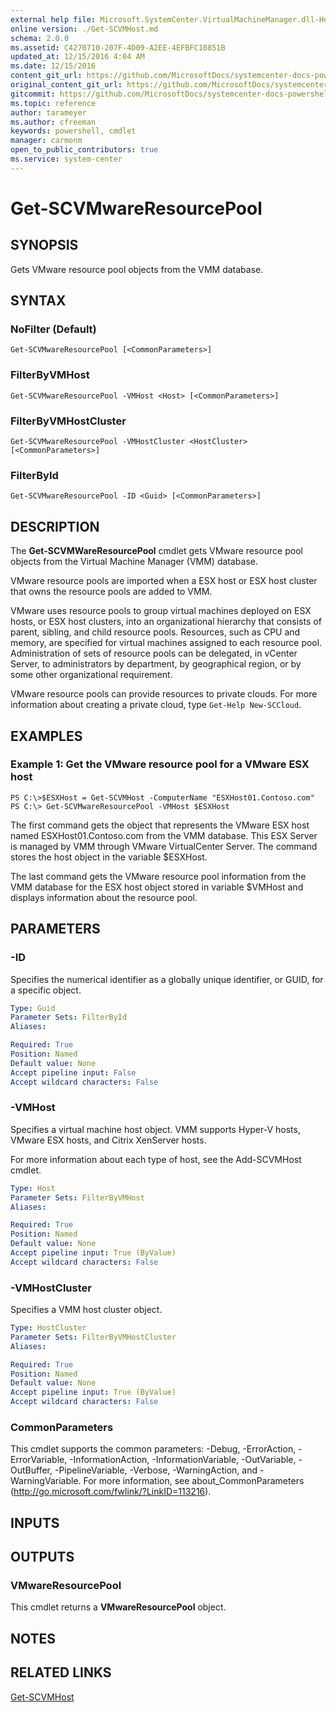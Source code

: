 ```yaml
---
external help file: Microsoft.SystemCenter.VirtualMachineManager.dll-Help.xml
online version: ./Get-SCVMHost.md
schema: 2.0.0
ms.assetid: C4270710-207F-4D09-A2EE-4EFBFC10851B
updated_at: 12/15/2016 4:04 AM
ms.date: 12/15/2016
content_git_url: https://github.com/MicrosoftDocs/systemcenter-docs-powershell/blob/master/systemcenter-cmdlets/SystemCenter2016/VirtualMachineManager/vlatest/Get-SCVMwareResourcePool.md
original_content_git_url: https://github.com/MicrosoftDocs/systemcenter-docs-powershell/blob/master/systemcenter-cmdlets/SystemCenter2016/VirtualMachineManager/vlatest/Get-SCVMwareResourcePool.md
gitcommit: https://github.com/MicrosoftDocs/systemcenter-docs-powershell/blob/7df4508c7b907a214e6a8eca76037b06065ef078/systemcenter-cmdlets/SystemCenter2016/VirtualMachineManager/vlatest/Get-SCVMwareResourcePool.md
ms.topic: reference
author: tarameyer
ms.author: cfreeman
keywords: powershell, cmdlet
manager: carmonm
open_to_public_contributors: true
ms.service: system-center
---
```


# Get-SCVMwareResourcePool

## SYNOPSIS
Gets VMware resource pool objects from the VMM database.

## SYNTAX

### NoFilter (Default)
```
Get-SCVMwareResourcePool [<CommonParameters>]
```

### FilterByVMHost
```
Get-SCVMwareResourcePool -VMHost <Host> [<CommonParameters>]
```

### FilterByVMHostCluster
```
Get-SCVMwareResourcePool -VMHostCluster <HostCluster> [<CommonParameters>]
```

### FilterById
```
Get-SCVMwareResourcePool -ID <Guid> [<CommonParameters>]
```

## DESCRIPTION
The **Get-SCVMWareResourcePool** cmdlet gets VMware resource pool objects from the Virtual Machine Manager (VMM) database.

VMware resource pools are imported when a ESX host or ESX host cluster that owns the resource pools are added to VMM.

VMware uses resource pools to group virtual machines deployed on ESX hosts, or ESX host clusters, into an organizational hierarchy that consists of parent, sibling, and child resource pools.
Resources, such as CPU and memory, are specified for virtual machines assigned to each resource pool.
Administration of sets of resource pools can be delegated, in vCenter Server, to administrators by department, by geographical region, or by some other organizational requirement.

VMware resource pools can provide resources to private clouds.
For more information about creating a private cloud, type `Get-Help New-SCCloud`.

## EXAMPLES

### Example 1: Get the VMware resource pool for a VMware ESX host
```
PS C:\>$ESXHost = Get-SCVMHost -ComputerName "ESXHost01.Contoso.com"
PS C:\> Get-SCVMwareResourcePool -VMHost $ESXHost
```

The first command gets the object that represents the VMware ESX host named ESXHost01.Contoso.com from the VMM database.
This ESX Server is managed by VMM through VMware VirtualCenter Server.
The command stores the host object in the variable $ESXHost.

The last command gets the VMware resource pool information from the VMM database for the ESX host object stored in variable $VMHost and displays information about the resource pool.

## PARAMETERS

### -ID
Specifies the numerical identifier as a globally unique identifier, or GUID, for a specific object.

```yaml
Type: Guid
Parameter Sets: FilterById
Aliases: 

Required: True
Position: Named
Default value: None
Accept pipeline input: False
Accept wildcard characters: False
```

### -VMHost
Specifies a virtual machine host object.
VMM supports Hyper-V hosts, VMware ESX hosts, and Citrix XenServer hosts.

For more information about each type of host, see the Add-SCVMHost cmdlet.

```yaml
Type: Host
Parameter Sets: FilterByVMHost
Aliases: 

Required: True
Position: Named
Default value: None
Accept pipeline input: True (ByValue)
Accept wildcard characters: False
```

### -VMHostCluster
Specifies a VMM host cluster object.

```yaml
Type: HostCluster
Parameter Sets: FilterByVMHostCluster
Aliases: 

Required: True
Position: Named
Default value: None
Accept pipeline input: True (ByValue)
Accept wildcard characters: False
```

### CommonParameters
This cmdlet supports the common parameters: -Debug, -ErrorAction, -ErrorVariable, -InformationAction, -InformationVariable, -OutVariable, -OutBuffer, -PipelineVariable, -Verbose, -WarningAction, and -WarningVariable. For more information, see about_CommonParameters (http://go.microsoft.com/fwlink/?LinkID=113216).

## INPUTS

## OUTPUTS

### VMwareResourcePool
This cmdlet returns a **VMwareResourcePool** object.

## NOTES

## RELATED LINKS

[Get-SCVMHost](xref:SystemCenter2016/VirtualMachineManager/vlatest/Get-SCVMHost.md)


